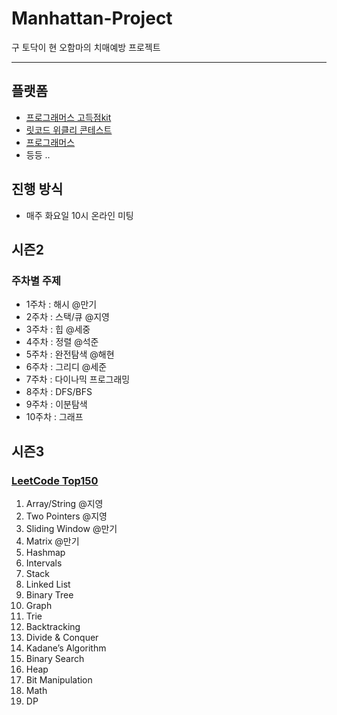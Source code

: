 # Manhattan-Project
구 토닥이 현 오함마의 치매예방 프로젝트

--- 

## 플랫폼
- [프로그래머스 고득점kit](https://school.programmers.co.kr/learn/challenges?tab=algorithm_practice_kit)
- [릿코드 위클리 콘테스트](https://leetcode.com/contest/weekly-contest-361/)
- [프로그래머스](https://school.programmers.co.kr/learn/challenges?order=acceptance_desc&page=1)
- 등등 .. 


## 진행 방식
- 매주 화요일 10시 온라인 미팅

## 시즌2 
### 주차별 주제
- 1주차 : 해시 @만기
- 2주차 : 스택/큐 @지영
- 3주차 : 힙 @세중
- 4주차 : 정렬 @석준
- 5주차 : 완전탐색 @해현
- 6주차 : 그리디 @세준
- 7주차 : 다이나믹 프로그래밍
- 8주차 : DFS/BFS
- 9주차 : 이분탐색
- 10주차 : 그래프

## 시즌3
### [LeetCode Top150](https://leetcode.com/studyplan/top-interview-150/)
1. Array/String @지영
2. Two Pointers @지영
3. Sliding Window @만기
4. Matrix @만기
5. Hashmap
6. Intervals
7. Stack
8. Linked List
9. Binary Tree
10. Graph
11. Trie
12. Backtracking
13. Divide & Conquer
14. Kadane’s Algorithm
15. Binary Search
16. Heap 
17. Bit Manipulation
18. Math
19. DP
